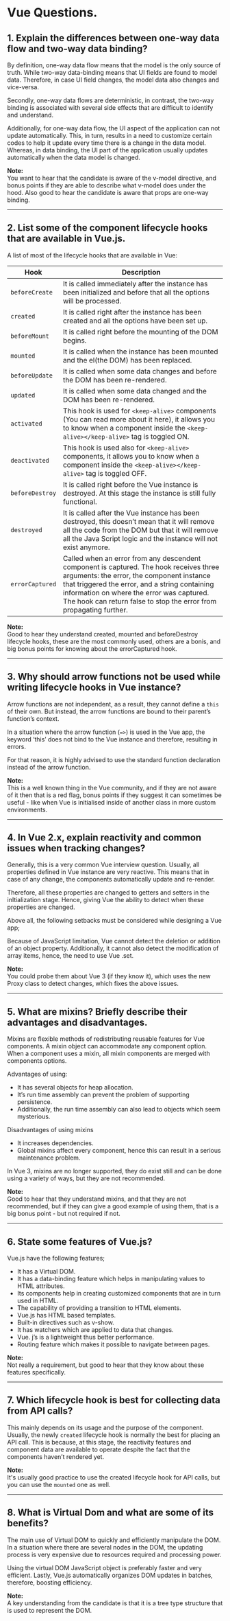 # Vue Questions.

## 1. Explain the differences between one-way data flow and two-way data binding?

By definition, one-way data flow means that the model is the only source of truth. While two-way data-binding means that UI fields are found to model data. Therefore, in case UI field changes, the model data also changes and vice-versa.

Secondly, one-way data flows are deterministic, in contrast, the two-way binding is associated with several side effects that are difficult to identify and understand.

Additionally, for one-way data flow, the UI aspect of the application can not update automatically. This, in turn, results in a need to customize certain codes to help it update every time there is a change in the data model. Whereas, in data binding, the UI part of the application usually updates automatically when the data model is changed.

**Note:**  
You want to hear that the candidate is aware of the v-model directive, and bonus points if they are able to describe what v-model does under the hood. Also good to hear the candidate is aware that props are one-way binding.

---

## 2. List some of the component lifecycle hooks that are available in Vue.js.

A list of most of the lifecycle hooks that are available in Vue:

| Hook | Description |
| --- | --- |
| `beforeCreate` | It is called immediately after the instance has been initialized and before that all the options will be processed. |
| `created` | It is called right after the instance has been created and all the options have been set up. |
| `beforeMount` | It is called right before the mounting of the DOM begins. |
| `mounted` | It is called when the instance has been mounted and the el(the DOM) has been replaced. |
| `beforeUpdate` | It is called when some data changes and before the DOM has been re-rendered. |
| `updated` | It is called when some data changed and the DOM has been re-rendered. |
| `activated` | This hook is used for `<keep-alive>` components (You can read more about it here), it allows you to know when a component inside the `<keep-alive></keep-alive>` tag is toggled ON. |
| `deactivated` | This hook is used also for `<keep-alive>` components, it allows you to know when a component inside the `<keep-alive></keep-alive>` tag is toggled OFF. |
| `beforeDestroy` | It is called right before the Vue instance is destroyed. At this stage the instance is still fully functional. |
| `destroyed` | It is called after the Vue instance has been destroyed, this doesn’t mean that it will remove all the code from the DOM but that it will remove all the Java Script logic and the instance will not exist anymore. |
| `errorCaptured` | Called when an error from any descendent component is captured. The hook receives three arguments: the error, the component instance that triggered the error, and a string containing information on where the error was captured. The hook can return false to stop the error from propagating further. |

**Note:**  
Good to hear they understand created, mounted and beforeDestroy lifecycle hooks, these are the most commonly used, others are a bonis, and big bonus points for knowing about the errorCaptured hook.

---

## 3. Why should arrow functions not be used while writing lifecycle hooks in Vue instance?

Arrow functions are not independent, as a result, they cannot define a `this` of their own. But instead, the arrow functions are bound to their parent’s function’s context.

In a situation where the arrow function (`=>`) is used in the Vue app, the keyword ‘this’ does not bind to the Vue instance and therefore, resulting in errors.

For that reason, it is highly advised to use the standard function declaration instead of the arrow function.

**Note:**  
This is a well known thing in the Vue community, and if they are not aware of it then that is a red flag, bonus points if they suggest it can sometimes be useful - like when Vue is initialised inside of another class in more custom environments.

---

## 4. In Vue 2.x, explain reactivity and common issues when tracking changes?

Generally, this is a very common Vue interview question. Usually, all properties defined in Vue instance are very reactive. This means that in case of any change, the components automatically update and re-render.

Therefore, all these properties are changed to getters and setters in the inItialization stage. Hence, giving Vue the ability to detect when these properties are changed.

Above all, the following setbacks must be considered while designing a Vue app;

Because of JavaScript limitation, Vue cannot detect the deletion or addition of an object property.
Additionally, it cannot also detect the modification of array items, hence, the need to use Vue .set.

**Note:**  
You could probe them about Vue 3 (if they know it), which uses the new Proxy class to detect changes, which fixes the above issues.

---

## 5. What are mixins? Briefly describe their advantages and disadvantages.

Mixins are flexible methods of redistributing reusable features for Vue components. A mixin object can accommodate any component option. When a component uses a mixin, all mixin components are merged with components options.

Advantages of using:
- It has several objects for heap allocation.
- It’s run time assembly can prevent the problem of supporting persistence.
- Additionally, the run time assembly can also lead to objects which seem mysterious.

Disadvantages of using mixins
- It increases dependencies.
- Global mixins affect every component, hence this can result in a serious maintenance problem.

In Vue 3, mixins are no longer supported, they do exist still and can be done using a variety of ways, but they are not recommended.

**Note:**  
Good to hear that they understand mixins, and that they are not recommended, but if they can give a good example of using them, that is a big bonus point - but not required if not.

---

## 6. State some features of Vue.js?

Vue.js have the following features;

- It has a Virtual DOM.
- It has a data-binding feature which helps in manipulating values to HTML attributes.
- Its components help in creating customized components that are in turn used in HTML.
- The capability of providing a transition to HTML elements.
- Vue.js has HTML based templates.
- Built-in directives such as v-show.
- It has watchers which are applied to data that changes.
- Vue. j’s is a lightweight thus better performance.
- Routing feature which makes it possible to navigate between pages.

**Note:**  
Not really a requirement, but good to hear that they know about these features specifically.

---

## 7. Which lifecycle hook is best for collecting data from API calls?

This mainly depends on its usage and the purpose of the component. Usually, the newly `created` lifecycle hook is normally the best for placing an API call. This is because, at this stage, the reactivity features and component data are available to operate despite the fact that the components haven’t rendered yet.

**Note:**  
It's usually good practice to use the created lifecycle hook for API calls, but you can use the `mounted` one as well.

---

## 8. What is Virtual Dom and what are some of its benefits?

The main use of Virtual DOM to quickly and efficiently manipulate the DOM. In a situation where there are several nodes in the DOM, the updating process is very expensive due to resources required and processing power.

Using the virtual DOM JavaScript object is preferably faster and very efficient. Lastly, Vue.js automatically organizes DOM updates in batches, therefore, boosting efficiency.

**Note:**  
A key understanding from the candidate is that it is a tree type structure that is used to represent the DOM.
